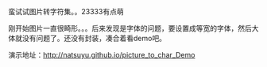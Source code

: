 蛮试试图片转字符集。。23333有点萌

刚开始图片一直很畸形。。。后来发现是字体的问题，要设置成等宽的字体，然后大体就没有问题了。还没有封装，凑合着看demo吧。

演示地址：http://natsuyu.github.io/picture_to_char_Demo